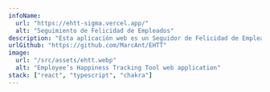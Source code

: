 ```yaml
---
infoName:
  url: "https://ehtt-sigma.vercel.app/"
  alt: "Seguimiento de Felicidad de Empleados"
description: "Esta aplicación web es un Seguidor de Felicidad de Empleados fue hecho para seguir la felicidad simulando diferentes tipos de categorías y compañías. Filtrado por tres tipos de niveles de felicidad"
urlGithub: "https://github.com/MarcAnt/EHTT"
image:
  url: "/src/assets/ehtt.webp"
  alt: "Employee’s Happiness Tracking Tool web application"
stack: ["react", "typescript", "chakra"]
---
```

